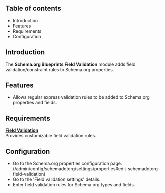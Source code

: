 Table of contents
-----------------

* Introduction
* Features
* Requirements
* Configuration


Introduction
------------

The **Schema.org Blueprints Field Validation** module adds field 
validation/constraint rules to Schema.org properties.


Features
--------

- Allows regular express validation rules to be added to Schema.org 
  properties and fields.


Requirements
------------

**[Field Validation](https://www.drupal.org/project/field_validation)**    
Provides customizable field validation rules.


Configuration
-------------

- Go to the Schema.org properties configuration page.  
  (/admin/config/schemadotorg/settings/properties#edit-schemadotorg-field-validation)
- Go to the 'Field validation settings' details.
- Enter field validation rules for Schema.org types and fields.
